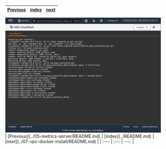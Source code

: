 | [Previous](../05-metrics-server/README.md) | [index](../README.md) | [next](../07-vpc-docker-install/README.md) |
| :--- | :--: | ---: |
<img src="2022-02-09_18-09.png"/>
| [Previous](../05-metrics-server/README.md) | [index](../README.md) | [next](../07-vpc-docker-install/README.md) |
| :--- | :--: | ---: |